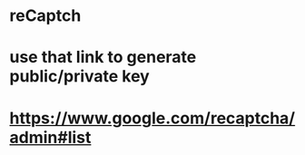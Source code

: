 # reCaptch
# use that link to generate public/private key
# https://www.google.com/recaptcha/admin#list
